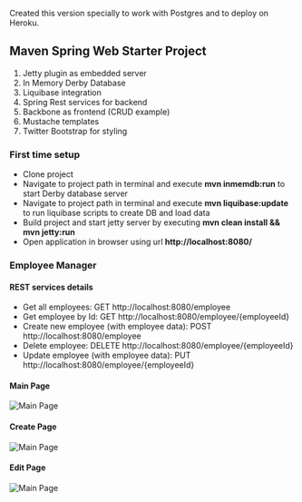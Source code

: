 Created this version specially to work with Postgres and to deploy on Heroku.

## Maven Spring Web Starter Project

1. Jetty plugin as embedded server
2. In Memory Derby Database
3. Liquibase integration
4. Spring Rest services for backend
5. Backbone as frontend (CRUD example)
6. Mustache templates
7. Twitter Bootstrap for styling

### First time setup
- Clone project
- Navigate to project path in terminal and execute **mvn inmemdb:run** to start Derby database server
- Navigate to project path in terminal and execute **mvn liquibase:update** to run liquibase scripts to create DB and load data
- Build project and start jetty server by executing **mvn clean install && mvn jetty:run**
- Open application in browser using url **http://localhost:8080/**


### Employee Manager

#### REST services details
- Get all employees: GET http://localhost:8080/employee
- Get employee by Id: GET http://localhost:8080/employee/{employeeId}
- Create new employee (with employee data): POST http://localhost:8080/employee
- Delete employee: DELETE http://localhost:8080/employee/{employeeId}
- Update employee (with employee data): PUT http://localhost:8080/employee/{employeeId}


#### Main Page
![Main Page](/src/main/resources/screenshots/mainPage.png?raw=true)

#### Create Page
![Main Page](/src/main/resources/screenshots/createPage.png?raw=true)

#### Edit Page
![Main Page](/src/main/resources/screenshots/editPage.png?raw=true)
